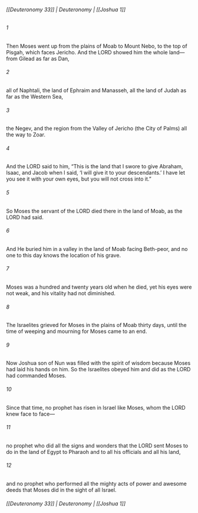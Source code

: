 ###### [[Deuteronomy 33]] | Deuteronomy | [[Joshua 1]]

###### 1
Then Moses went up from the plains of Moab to Mount Nebo, to the top of Pisgah, which faces Jericho. And the LORD showed him the whole land—from Gilead as far as Dan,
###### 2
all of Naphtali, the land of Ephraim and Manasseh, all the land of Judah as far as the Western Sea,
###### 3
the Negev, and the region from the Valley of Jericho (the City of Palms) all the way to Zoar.
###### 4
And the LORD said to him, “This is the land that I swore to give Abraham, Isaac, and Jacob when I said, ‘I will give it to your descendants.’ I have let you see it with your own eyes, but you will not cross into it.”
###### 5
So Moses the servant of the LORD died there in the land of Moab, as the LORD had said.
###### 6
And He buried him in a valley in the land of Moab facing Beth-peor, and no one to this day knows the location of his grave.
###### 7
Moses was a hundred and twenty years old when he died, yet his eyes were not weak, and his vitality had not diminished.
###### 8
The Israelites grieved for Moses in the plains of Moab thirty days, until the time of weeping and mourning for Moses came to an end.
###### 9
Now Joshua son of Nun was filled with the spirit of wisdom because Moses had laid his hands on him. So the Israelites obeyed him and did as the LORD had commanded Moses.
###### 10
Since that time, no prophet has risen in Israel like Moses, whom the LORD knew face to face—
###### 11
no prophet who did all the signs and wonders that the LORD sent Moses to do in the land of Egypt to Pharaoh and to all his officials and all his land,
###### 12
and no prophet who performed all the mighty acts of power and awesome deeds that Moses did in the sight of all Israel.

###### [[Deuteronomy 33]] | Deuteronomy | [[Joshua 1]]
